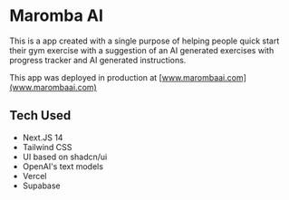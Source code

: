 # Maromba AI

This is a app created with a single purpose of helping people quick start their gym exercise with a suggestion of an AI generated exercises with progress tracker and AI generated instructions.

This app was deployed in production at [www.marombaai.com](www.marombaai.com)

## Tech Used

- Next.JS 14
- Tailwind CSS
- UI based on shadcn/ui
- OpenAI's text models 
- Vercel
- Supabase

